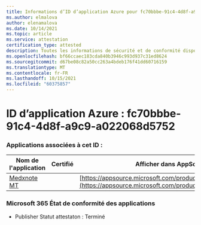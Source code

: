 ```yaml
---
title: Informations d’ID d’application Azure pour fc70bbbe-91c4-4d8f-a9c9-a022068d5752
ms.author: elmalova
author: elenamalova
ms.date: 10/14/2021
ms.topic: article
ms.service: attestation
certification_type: attested
description: Toutes les informations de sécurité et de conformité disponibles pour fc70bbbe-91c4-4d8f-a9c9-a022068d5752.
ms.openlocfilehash: bf66ccaec183cda840b3946c993d937c31ed8624
ms.sourcegitcommit: d67be08c82a50cc263a4bdeb176f41dd60716159
ms.translationtype: MT
ms.contentlocale: fr-FR
ms.lasthandoff: 10/15/2021
ms.locfileid: "60375857"
---
```

# <a name="azure-app-id-fc70bbbe-91c4-4d8f-a9c9-a022068d5752"></a>ID d’application Azure : fc70bbbe-91c4-4d8f-a9c9-a022068d5752


### <a name="apps-associated-with-this-id"></a>Applications associées à cet ID :
| **Nom de l'application** | **Certifié** | **Afficher dans AppSource** |
|--------------|---------------|-----------------------|
| [Medxnote MT](https://docs.microsoft.com/microsoft-365-app-certification/forward/WA200001823) |  | [https://appsource.microsoft.com/product/office/WA200001823](https://appsource.microsoft.com/product/office/WA200001823) |

### <a name="microsoft-365-app-compliance-status"></a>Microsoft 365 État de conformité des applications
- Publisher Statut attestaton : Terminé
